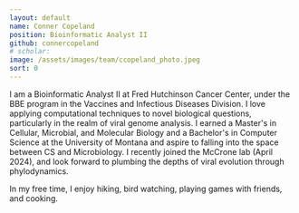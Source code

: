 ```yaml
---
layout: default
name: Conner Copeland
position: Bioinformatic Analyst II
github: connercopeland
# scholar:
image: /assets/images/team/ccopeland_photo.jpeg 
sort: 0
---
```


I am a Bioinformatic Analyst II at Fred Hutchinson Cancer Center, under the BBE program in the Vaccines and Infectious Diseases Division. 
I love applying computational techniques to novel biological questions, particularly in the realm of viral genome analysis. I earned a Master's in Cellular, Microbial, and Molecular Biology and a Bachelor's in Computer Science at the University of Montana and aspire to falling into the space between CS and Microbiology. I recently joined the McCrone lab (April 2024), and look forward to plumbing the depths of viral evolution through phylodynamics.

In my free time, I enjoy hiking, bird watching, playing games with friends, and cooking.
